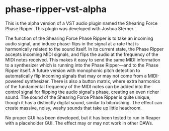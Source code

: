 # phase-ripper-vst-alpha
This is the alpha version of a VST audio plugin named the Shearing Force Phase Ripper.
This plugin was developed with Joshua Sterner.

The function of the Shearing Force Phase Ripper is to take an incoming audio signal, and induce phase-flips in the signal at a rate that is harmonically related to the sound itself. In its current state, the Phase Ripper accepts incoming MIDI signals, and flips the audio at the frequency of the MIDI notes received. This makes it easy to send the same MIDI information to a synthesizer which is running into the Phase Ripper—and to the Phase Ripper itself. A future version with monophonic pitch detection to automatically flip incoming signals that may or may not come from a MIDI-powered synthesizer. There is also a button matrix, where extra harmonics of the fundamental frequency of the MIDI notes can be added into the control signal for flipping the audio signal's phase, creating an even richer sound. The sound of the Shearing Force Phase Ripper is quite unique, though it has a distinctly digital sound, similar to bitcrushing. The effect can create massive, noisy, washy sounds that take up little headroom.

No proper GUI has been developed, but it has been tested to run in Reaper with a placeholder GUI. The effect may or may not work in other DAWs.
